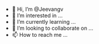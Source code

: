 - 👋 Hi, I’m @Jeevangv
- 👀 I’m interested in ...
- 🌱 I’m currently learning ...
- 💞️ I’m looking to collaborate on ...
- 📫 How to reach me ...

<!---
Jeevangv/Jeevangv is a ✨ special ✨ repository because its `README.md` (this file) appears on your GitHub profile.
You can click the Preview link to take a look at your changes.
--->
